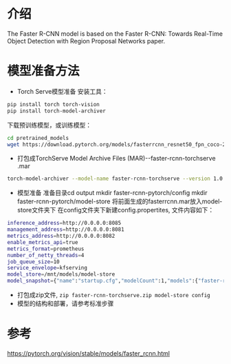 # 介绍
The Faster R-CNN model is based on the Faster R-CNN: Towards Real-Time Object Detection with Region Proposal Networks paper.

# 模型准备方法
* Torch Serve模型准备
安装工具：
```bash 
pip install torch torch-vision
pip install torch-model-archiver
```
下载预训练模型，或训练模型：
``` bash 
cd pretrained_models
wget https://download.pytorch.org/models/fasterrcnn_resnet50_fpn_coco-258fb6c6.pth
```

* 打包成TorchServe Model Archive Files (MAR)--faster-rcnn-torchserve .mar
``` bash
torch-model-archiver --model-name faster-rcnn-torchserve --version 1.0 --model-file examples/object_detector/torch/faster-rcnn-pytorch/model.py --serialized-file pretrained_models/fasterrcnn_resnet50_fpn_coco-258fb6c6.pth --handler object_detector --extra-files examples/object_detector/torch/faster-rcnn-pytorch/index_to_name.json
```
* 模型准备
准备目录cd output
mkdir faster-rcnn-pytorch/config
mkdir faster-rcnn-pytorch/model-store
将前面生成的fasterrcnn.mar放入model-store文件夹下
在config文件夹下新建config.propertites, 文件内容如下：
``` bash
inference_address=http://0.0.0.0:8085
management_address=http://0.0.0.0:8081
metrics_address=http://0.0.0.0:8082
enable_metrics_api=true
metrics_format=prometheus
number_of_netty_threads=4
job_queue_size=10
service_envelope=kfserving
model_store=/mnt/models/model-store
model_snapshot={"name":"startup.cfg","modelCount":1,"models":{"faster-rcnn-torchserve":{"1.0":{"defaultVersion":true,"marName":"faster-rcnn-torchserve.mar","minWorkers":1,"maxWorkers":5,"batchSize":1,"maxBatchDelay":5000,"responseTimeout":120}}}}

```
* 打包成zip文件, `zip faster-rcnn-torchserve.zip model-store config `
* 模型的结构和部署，请参考标准步骤

# 参考

https://pytorch.org/vision/stable/models/faster_rcnn.html

